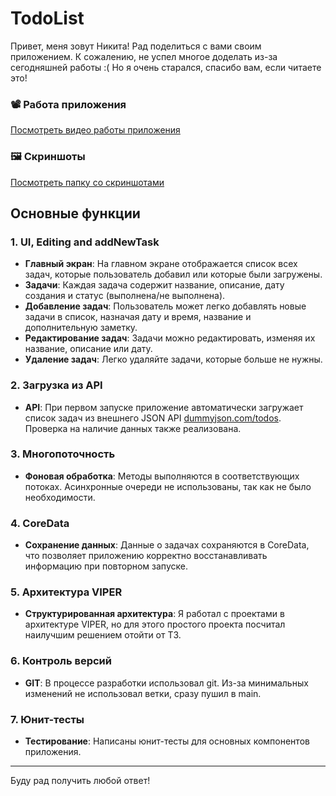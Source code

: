 # TodoList

Привет, меня зовут Никита! Рад поделиться с вами своим приложением. К сожалению, не успел многое доделать из-за сегодняшней работы :( Но я очень старался, спасибо вам, если читаете это!

### 📽️ Работа приложения
[Посмотреть видео работы приложения](https://drive.google.com/file/d/1C_ZKXie6Mu2ZEQrgB8_AaibK2oUep5QY/view?usp=drive_link)

### 🖼️ Скриншоты
[Посмотреть папку со скриншотами](https://drive.google.com/drive/folders/1eDyQxhifuurDiBAFrqINjtewVZuH3UGc)

## Основные функции

### 1. UI, Editing and addNewTask
- **Главный экран**: На главном экране отображается список всех задач, которые пользователь добавил или которые были загружены.
- **Задачи**: Каждая задача содержит название, описание, дату создания и статус (выполнена/не выполнена).
- **Добавление задач**: Пользователь может легко добавлять новые задачи в список, назначая дату и время, название и дополнительную заметку.
- **Редактирование задач**: Задачи можно редактировать, изменяя их название, описание или дату.
- **Удаление задач**: Легко удаляйте задачи, которые больше не нужны.

### 2. Загрузка из API
- **API**: При первом запуске приложение автоматически загружает список задач из внешнего JSON API [dummyjson.com/todos](https://dummyjson.com/todos). Проверка на наличие данных также реализована.

### 3. Многопоточность
- **Фоновая обработка**: Методы выполняются в соответствующих потоках. Асинхронные очереди не использованы, так как не было необходимости.

### 4. CoreData
- **Сохранение данных**: Данные о задачах сохраняются в CoreData, что позволяет приложению корректно восстанавливать информацию при повторном запуске.

### 5. Архитектура VIPER
- **Структурированная архитектура**: Я работал с проектами в архитектуре VIPER, но для этого простого проекта посчитал наилучшим решением отойти от ТЗ.

### 6. Контроль версий
- **GIT**: В процессе разработки использовал git. Из-за минимальных изменений не использовал ветки, сразу пушил в main.

### 7. Юнит-тесты
- **Тестирование**: Написаны юнит-тесты для основных компонентов приложения.

---

Буду рад получить любой ответ!
